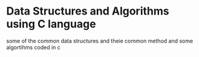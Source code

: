 # Data Structures and Algorithms using C language
some of the common data structures and theie common method and some algortihms coded in c
